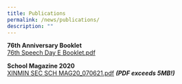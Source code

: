 ```yaml
---
title: Publications
permalink: /news/publications/
description: ""
---
```

**76th Anniversary Booklet**<br>
[76th Speech Day E Booklet.pdf](/files/Speech%20Day/76th%20Speech%20Day%20E%20Booklet.pdf)
  
**School Magazine 2020** <br>
[XINMIN SEC SCH MAG20\_070621.pdf](https://xinminsec-moe-edu-sg-admin.cwp.sg/qql/slot/u505/2021/News/Publications/School%20Magazine%202020/XINMIN%20SEC%20SCH%20MAG20_070621.pdf) ***(PDF exceeds 5MB!)***